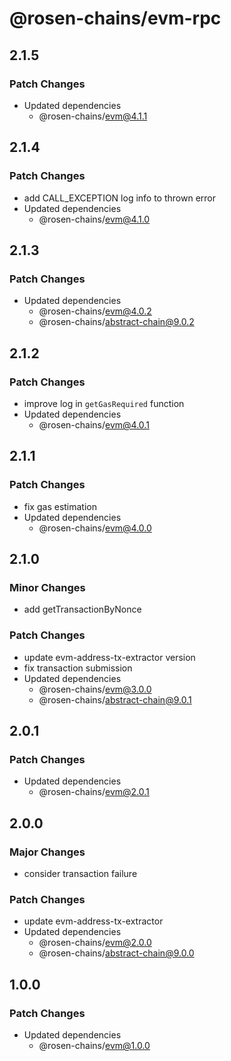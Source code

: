 # @rosen-chains/evm-rpc

## 2.1.5

### Patch Changes

- Updated dependencies
  - @rosen-chains/evm@4.1.1

## 2.1.4

### Patch Changes

- add CALL_EXCEPTION log info to thrown error
- Updated dependencies
  - @rosen-chains/evm@4.1.0

## 2.1.3

### Patch Changes

- Updated dependencies
  - @rosen-chains/evm@4.0.2
  - @rosen-chains/abstract-chain@9.0.2

## 2.1.2

### Patch Changes

- improve log in `getGasRequired` function
- Updated dependencies
  - @rosen-chains/evm@4.0.1

## 2.1.1

### Patch Changes

- fix gas estimation
- Updated dependencies
  - @rosen-chains/evm@4.0.0

## 2.1.0

### Minor Changes

- add getTransactionByNonce

### Patch Changes

- update evm-address-tx-extractor version
- fix transaction submission
- Updated dependencies
  - @rosen-chains/evm@3.0.0
  - @rosen-chains/abstract-chain@9.0.1

## 2.0.1

### Patch Changes

- Updated dependencies
  - @rosen-chains/evm@2.0.1

## 2.0.0

### Major Changes

- consider transaction failure

### Patch Changes

- update evm-address-tx-extractor
- Updated dependencies
  - @rosen-chains/evm@2.0.0
  - @rosen-chains/abstract-chain@9.0.0

## 1.0.0

### Patch Changes

- Updated dependencies
  - @rosen-chains/evm@1.0.0
